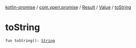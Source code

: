 [kotlin-promise](../../../index.md) / [com.vperi.promise](../../index.md) / [Result](../index.md) / [Value](index.md) / [toString](./to-string.md)

# toString

`fun toString(): `[`String`](https://kotlinlang.org/api/latest/jvm/stdlib/kotlin/-string/index.html)